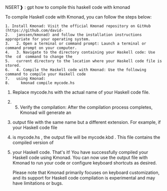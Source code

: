 NSERT❱ : gpt how to compile this haskell code with kmonad

  To compile Haskell code with Kmonad, you can follow the steps below:
  
    1. Install Kmonad: Visit the official Kmonad repository on GitHub (https://github.com/david-
    2.   janssen/kmonad) and follow the installation instructions appropriate for your operating system.
    3.   2. Open a terminal or command prompt: Launch a terminal or command prompt on your computer.
    4.   3. Navigate to the directory containing your Haskell code: Use the  cd  command to change the
    5.   current directory to the location where your Haskell code file is stored.
    6.   4. Compile the Haskell code with Kmonad: Use the following command to compile your Haskell code
    7.   using Kmonad:
    8.     kmonad compile mycode.hs
  1.   Replace  mycode.hs  with the actual name of your Haskell code file.
1.   5. Verify the compilation: After the compilation process completes, Kmonad will generate an
2.   output file with the same name but a different extension. For example, if your Haskell code file
3.   is  mycode.hs , the output file will be  mycode.kbd . This file contains the compiled version of
4.   your Haskell code.
  That's it! You have successfully compiled your Haskell code using Kmonad. You can now use the
    output file with Kmonad to run your code or configure keyboard shortcuts as desired.
    
      Please note that Kmonad primarily focuses on keyboard customization, and its support for Haskell
        code compilation is experimental and may have limitations or bugs.
        
